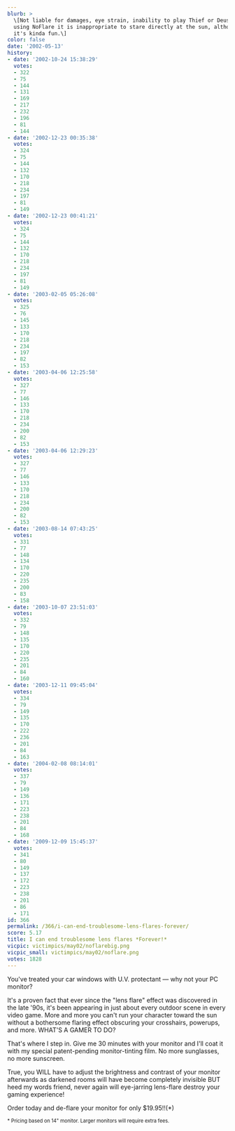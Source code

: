 ```yaml
---
blurb: >
  \[Not liable for damages, eye strain, inability to play Thief or Deus Ex. Even when
  using NoFlare it is inappropriate to stare directly at the sun, although, frankly,
  it's kinda fun.\]
color: false
date: '2002-05-13'
history:
- date: '2002-10-24 15:38:29'
  votes:
  - 322
  - 75
  - 144
  - 131
  - 169
  - 217
  - 232
  - 196
  - 81
  - 144
- date: '2002-12-23 00:35:38'
  votes:
  - 324
  - 75
  - 144
  - 132
  - 170
  - 218
  - 234
  - 197
  - 81
  - 149
- date: '2002-12-23 00:41:21'
  votes:
  - 324
  - 75
  - 144
  - 132
  - 170
  - 218
  - 234
  - 197
  - 81
  - 149
- date: '2003-02-05 05:26:08'
  votes:
  - 325
  - 76
  - 145
  - 133
  - 170
  - 218
  - 234
  - 197
  - 82
  - 153
- date: '2003-04-06 12:25:58'
  votes:
  - 327
  - 77
  - 146
  - 133
  - 170
  - 218
  - 234
  - 200
  - 82
  - 153
- date: '2003-04-06 12:29:23'
  votes:
  - 327
  - 77
  - 146
  - 133
  - 170
  - 218
  - 234
  - 200
  - 82
  - 153
- date: '2003-08-14 07:43:25'
  votes:
  - 331
  - 77
  - 148
  - 134
  - 170
  - 220
  - 235
  - 200
  - 83
  - 158
- date: '2003-10-07 23:51:03'
  votes:
  - 332
  - 79
  - 148
  - 135
  - 170
  - 220
  - 235
  - 201
  - 84
  - 160
- date: '2003-12-11 09:45:04'
  votes:
  - 334
  - 79
  - 149
  - 135
  - 170
  - 222
  - 236
  - 201
  - 84
  - 163
- date: '2004-02-08 08:14:01'
  votes:
  - 337
  - 79
  - 149
  - 136
  - 171
  - 223
  - 238
  - 201
  - 84
  - 168
- date: '2009-12-09 15:45:37'
  votes:
  - 341
  - 80
  - 149
  - 137
  - 172
  - 223
  - 238
  - 201
  - 86
  - 171
id: 366
permalink: /366/i-can-end-troublesome-lens-flares-forever/
score: 5.17
title: I can end troublesome lens flares *Forever!*
vicpic: victimpics/may02/noflarebig.png
vicpic_small: victimpics/may02/noflare.png
votes: 1828
---
```


You've treated your car windows with U.V. protectant — why not your PC
monitor?

It's a proven fact that ever since the "lens flare" effect was
discovered in the late '90s, it's been appearing in just about every
outdoor scene in every video game. More and more you can't run your
character toward the sun without a bothersome flaring effect obscuring
your crosshairs, powerups, and more. WHAT'S A GAMER TO DO?

That's where I step in. Give me 30 minutes with your monitor and I'll
coat it with my special patent-pending monitor-tinting film. No more
sunglasses, no more sunscreen.

True, you WILL have to adjust the brightness and contrast of your
monitor afterwards as darkened rooms will have become completely
invisible BUT heed my words friend, never again will eye-jarring
lens-flare destroy your gaming experience!

Order today and de-flare your monitor for only $19.95!!(\*)

<span style="font-size:80%;">\* Pricing based on 14" monitor. Larger
monitors will require extra fees.</span>